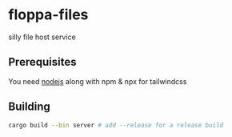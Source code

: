 # floppa-files

silly file host service

## Prerequisites

You need [nodejs](https://nodejs.org/,) along with npm & npx for tailwindcss

## Building

```sh
cargo build --bin server # add --release for a release build
```
